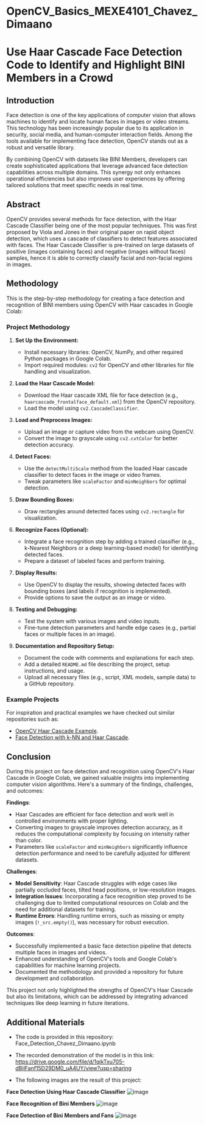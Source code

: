 # OpenCV_Basics_MEXE4101_Chavez_Dimaano

# Use Haar Cascade Face Detection Code to Identify and Highlight BINI Members in a Crowd
## Introduction

  Face detection is one of the key applications of computer vision that allows machines to identify and locate human faces in images or video streams. This technology has been increasingly popular due to its application in security, social media, and human-computer interaction fields. Among the tools available for implementing face detection, OpenCV stands out as a robust and versatile library.
  
  By combining OpenCV with datasets like BINI Members, developers can create sophisticated applications that leverage advanced face detection capabilities across multiple domains. This synergy not only enhances operational efficiencies but also improves user experiences by offering tailored solutions that meet specific needs in real time.

## Abstract

  OpenCV provides several methods for face detection, with the Haar Cascade Classifier being one of the most popular techniques. This was first proposed by Viola and Jones in their original paper on rapid object detection, which uses a cascade of classifiers to detect features associated with faces. The Haar Cascade Classifier is pre-trained on large datasets of positive (images containing faces) and negative (images without faces) samples, hence it is able to correctly classify facial and non-facial regions in images.

## Methodology
This is the step-by-step methodology for creating a face detection and recognition of BINI members using OpenCV with Haar cascades in Google Colab:

### Project Methodology
1. **Set Up the Environment:**
   - Install necessary libraries: OpenCV, NumPy, and other required Python packages in Google Colab.
   - Import required modules: `cv2` for OpenCV and other libraries for file handling and visualization.

2. **Load the Haar Cascade Model:**
   - Download the Haar cascade XML file for face detection (e.g., `haarcascade_frontalface_default.xml`) from the OpenCV repository.
   - Load the model using `cv2.CascadeClassifier`.

3. **Load and Preprocess Images:**
   - Upload an image or capture video from the webcam using OpenCV.
   - Convert the image to grayscale using `cv2.cvtColor` for better detection accuracy.

4. **Detect Faces:**
   - Use the `detectMultiScale` method from the loaded Haar cascade classifier to detect faces in the image or video frames.
   - Tweak parameters like `scaleFactor` and `minNeighbors` for optimal detection.

5. **Draw Bounding Boxes:**
   - Draw rectangles around detected faces using `cv2.rectangle` for visualization.

6. **Recognize Faces (Optional):**
   - Integrate a face recognition step by adding a trained classifier (e.g., k-Nearest Neighbors or a deep learning-based model) for identifying detected faces.
   - Prepare a dataset of labeled faces and perform training.

7. **Display Results:**
   - Use OpenCV to display the results, showing detected faces with bounding boxes (and labels if recognition is implemented).
   - Provide options to save the output as an image or video.

8. **Testing and Debugging:**
   - Test the system with various images and video inputs.
   - Fine-tune detection parameters and handle edge cases (e.g., partial faces or multiple faces in an image).

9. **Documentation and Repository Setup:**
   - Document the code with comments and explanations for each step.
   - Add a detailed `README.md` file describing the project, setup instructions, and usage.
   - Upload all necessary files (e.g., script, XML models, sample data) to a GitHub repository.

### Example Projects
For inspiration and practical examples we have checked out similar repositories such as: 
- [OpenCV Haar Cascade Example](https://github.com/akshaykalson/face_detection_using_haarCascades).
- [Face Detection with k-NN and Haar Cascade](https://github.com/Shag0r/OpenCV-Face-Recognition-with-Haar-Cascade-and-k-NN). 

## Conclusion

During this project on face detection and recognition using OpenCV's Haar Cascade in Google Colab, we gained valuable insights into implementing computer vision algorithms. Here's a summary of the findings, challenges, and outcomes:

**Findings**:  
- Haar Cascades are efficient for face detection and work well in controlled environments with proper lighting.  
- Converting images to grayscale improves detection accuracy, as it reduces the computational complexity by focusing on intensity rather than color.  
- Parameters like `scaleFactor` and `minNeighbors` significantly influence detection performance and need to be carefully adjusted for different datasets.  

**Challenges**:  
- **Model Sensitivity**: Haar Cascade struggles with edge cases like partially occluded faces, tilted head positions, or low-resolution images.  
- **Integration Issues**: Incorporating a face recognition step proved to be challenging due to limited computational resources on Colab and the need for additional datasets for training.  
- **Runtime Errors**: Handling runtime errors, such as missing or empty images (`!_src.empty()`), was necessary for robust execution.  

**Outcomes**:  
- Successfully implemented a basic face detection pipeline that detects multiple faces in images and videos.  
- Enhanced understanding of OpenCV's tools and Google Colab's capabilities for machine learning projects.  
- Documented the methodology and provided a repository for future development and collaboration.  

This project not only highlighted the strengths of OpenCV's Haar Cascade but also its limitations, which can be addressed by integrating advanced techniques like deep learning in future iterations.

## Additional Materials

  * The code is provided in this repository: Face_Detection_Chavez_Dimaano.ipynb
    
  * The recorded demonstration of the model is in this link: https://drive.google.com/file/d/1qikTxu705-dBjlFanf15D29DM0_uA4UY/view?usp=sharing
    
  * The following images are the result of this project:

  **Face Detection Using Haar Cascade Classifier**
  ![image](https://github.com/user-attachments/assets/f8dd6187-d2af-4a13-bbd9-bbd2e2f30e38)

  **Face Recognition of Bini Members**
  ![image](https://github.com/user-attachments/assets/00b4158f-c166-478e-8230-e027262b882d)

  **Face Detection of Bini Members and Fans**
  ![image](https://github.com/user-attachments/assets/d4140cb8-d331-41f9-a069-a0075a5c4860)



















  
